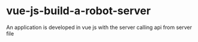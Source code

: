 # vue-js-build-a-robot-server
An application is developed in vue js with the server calling api from server file
